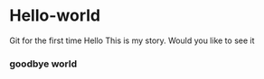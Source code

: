 # Hello-world
Git for the first time
Hello This is my story. Would you like to see it

### goodbye world
